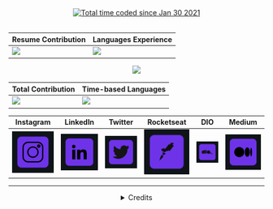 <div align="center">
<a href="https://wakatime.com/@1e53636e-c916-4d50-9ce1-f3ac75a883e3"><img src="https://wakatime.com/badge/user/1e53636e-c916-4d50-9ce1-f3ac75a883e3.svg" alt="Total time coded since Jan 30 2021" /></a>
</br>
<br>
<div align="center">
    
| Resume Contribution | Languages Experience |
| ------------------- | -------------------- |
| <img width="500" src="http://github-readme-streak-stats.herokuapp.com?user=henriquemap&theme=shades-of-purple&hide_border=true">   | <img flex="auto" width=400 src="https://github-readme-stats.vercel.app/api/top-langs/?username=HenriqueMAP&theme=shades-of-purple&hide_border=true&layout=compact&langs_count=6"> |
    
</div>


<img width="auto" src="https://github.com/HenriqueMAP/HenriqueMap/blob/master/GitHub-Versao6-13-01-23.png?raw=true">

<div align="center">
    
| Total Contribution | Time-based Languages |
| ------------------ | ------------------ |
| <img flex="auto" width=500 src="https://github-readme-stats.vercel.app/api?username=HenriqueMAP&theme=aura&hide_border=true&include_all_commits=true&show_icons=true"> | <img width="500" src="https://github-readme-stats.vercel.app/api/wakatime?username=henriquemap&theme=aura&hide_border=true&langs_count=6"> |

</div>

<div align="center">
    
| Instagram | LinkedIn | Twitter | Rocketseat | DIO | Medium |
| --------- | -------- | ------- | ---------- | --- | ------ |
| [![](./instagram-button-1.png)](https://www.instagram.com/henriqueotogami) | [![](./linkedin-button-1.png)](https://www.linkedin.com/in/henrique-matheus-alves-pereira) | [![](./twitter-button-1.png)](https://www.twitter.com/henriqueotogami) | [![](./rocketseat-button-1.png)](https://app.rocketseat.com.br/me/henrique-matheus-alves-pereira-1595861149) | [![](./dio-button-1.png)](https://web.digitalinnovation.one/users/henrique_map) | [![](./medium-button-1.png)](https://medium.com/@henrique.map) |

</div>
    
<hr>

<details>
<summary>Credits</summary>
        
- [The Mandalorian by WallpaperCave](https://wallpapercave.com/w/wp5137596)
- [Colored Badges for GitHub profiles](https://github.com/MikeCodesDotNET/ColoredBadges)
- [GitHub ReadME Stats by Anurag Hazra](https://github.com/anuraghazra/github-readme-stats)
- [Github Readme Streak Stats by DenverCode1](https://github.com/DenverCoder1/github-readme-streak-stats)
        
</details>
